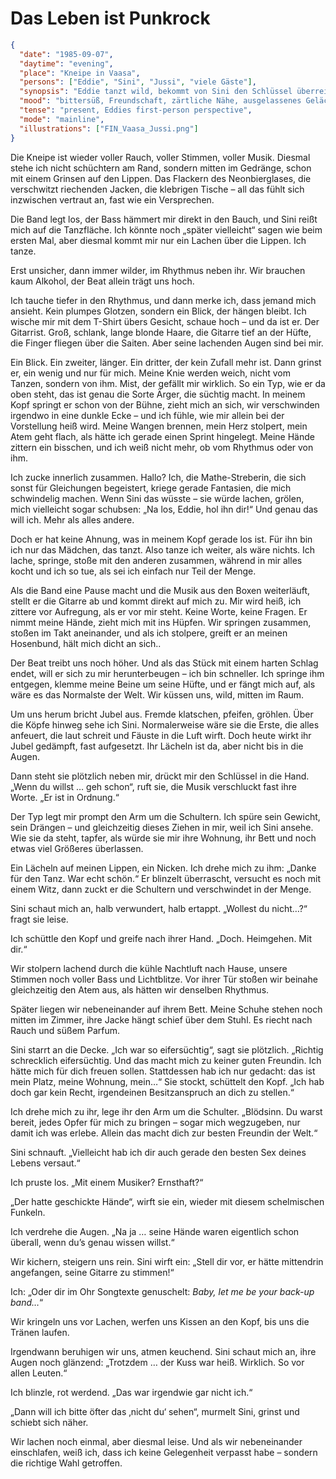# Das Leben ist Punkrock

```json
{
  "date": "1985-09-07",
  "daytime": "evening",
  "place": "Kneipe in Vaasa",
  "persons": ["Eddie", "Sini", "Jussi", "viele Gäste"],
  "synopsis": "Eddie tanzt wild, bekommt von Sini den Schlüssel überreicht, entscheidet sich aber gegen den One-Night-Stand und geht mit Sini nach Hause.",
  "mood": "bittersüß, Freundschaft, zärtliche Nähe, ausgelassenes Gelächter",
  "tense": "present, Eddies first-person perspective",
  "mode": "mainline",
  "illustrations": ["FIN_Vaasa_Jussi.png"]
}
```

Die Kneipe ist wieder voller Rauch, voller Stimmen, voller Musik. Diesmal stehe
ich nicht schüchtern am Rand, sondern mitten im Gedränge, schon mit einem
Grinsen auf den Lippen. Das Flackern des Neonbierglases, die verschwitzt
riechenden Jacken, die klebrigen Tische – all das fühlt sich inzwischen vertraut
an, fast wie ein Versprechen.

Die Band legt los, der Bass hämmert mir direkt in den Bauch, und Sini reißt mich
auf die Tanzfläche. Ich könnte noch „später vielleicht“ sagen wie beim ersten
Mal, aber diesmal kommt mir nur ein Lachen über die Lippen. Ich tanze.

Erst unsicher, dann immer wilder, im Rhythmus neben ihr. Wir brauchen kaum
Alkohol, der Beat allein trägt uns hoch.

Ich tauche tiefer in den Rhythmus, und dann merke ich, dass jemand mich ansieht.
Kein plumpes Glotzen, sondern ein Blick, der hängen bleibt. Ich wische mir mit
dem T-Shirt übers Gesicht, schaue hoch – und da ist er. Der Gitarrist. Groß,
schlank, lange blonde Haare, die Gitarre tief an der Hüfte, die Finger fliegen
über die Saiten. Aber seine lachenden Augen sind bei mir.

Ein Blick. Ein zweiter, länger. Ein dritter, der kein Zufall mehr ist. Dann
grinst er, ein wenig und nur für mich. Meine Knie werden weich, nicht vom
Tanzen, sondern von ihm. Mist, der gefällt mir wirklich. So ein Typ, wie er da
oben steht, das ist genau die Sorte Ärger, die süchtig macht. In meinem Kopf
springt er schon von der Bühne, zieht mich an sich, wir verschwinden irgendwo in
eine dunkle Ecke – und ich fühle, wie mir allein bei der Vorstellung heiß wird.
Meine Wangen brennen, mein Herz stolpert, mein Atem geht flach, als hätte ich
gerade einen Sprint hingelegt. Meine Hände zittern ein bisschen, und ich weiß
nicht mehr, ob vom Rhythmus oder von ihm.

Ich zucke innerlich zusammen. Hallo? Ich, die Mathe-Streberin, die sich sonst
für Gleichungen begeistert, kriege gerade Fantasien, die mich schwindelig
machen. Wenn Sini das wüsste – sie würde lachen, grölen, mich vielleicht sogar
schubsen: „Na los, Eddie, hol ihn dir!“ Und genau das will ich. Mehr als alles
andere.

Doch er hat keine Ahnung, was in meinem Kopf gerade los ist. Für ihn bin ich nur
das Mädchen, das tanzt. Also tanze ich weiter, als wäre nichts. Ich lache,
springe, stoße mit den anderen zusammen, während in mir alles kocht und ich so
tue, als sei ich einfach nur Teil der Menge.

Als die Band eine Pause macht und die Musik aus den Boxen weiterläuft, stellt er
die Gitarre ab und kommt direkt auf mich zu. Mir wird heiß, ich zittere vor
Aufregung, als er vor mir steht. Keine Worte, keine Fragen. Er nimmt meine
Hände, zieht mich mit ins Hüpfen. Wir springen zusammen, stoßen im Takt
aneinander, und als ich stolpere, greift er an meinen Hosenbund, hält mich dicht
an sich..

Der Beat treibt uns noch höher. Und als das Stück mit einem harten Schlag endet,
will er sich zu mir herunterbeugen – ich bin schneller. Ich springe ihm
entgegen, klemme meine Beine um seine Hüfte, und er fängt mich auf, als wäre es
das Normalste der Welt. Wir küssen uns, wild, mitten im Raum.

Um uns herum bricht Jubel aus. Fremde klatschen, pfeifen, gröhlen. Über die Köpfe
hinweg sehe ich Sini. Normalerweise wäre sie die Erste, die alles
anfeuert, die laut schreit und Fäuste in die Luft wirft. Doch heute wirkt ihr
Jubel gedämpft, fast aufgesetzt. Ihr Lächeln ist da, aber nicht bis in die
Augen.

Dann steht sie plötzlich neben mir, drückt mir den Schlüssel in die Hand. „Wenn
du willst … geh schon“, ruft sie, die Musik verschluckt fast ihre Worte. „Er ist
in Ordnung.“

Der Typ legt mir prompt den Arm um die Schultern. Ich spüre sein Gewicht, sein
Drängen – und gleichzeitig dieses Ziehen in mir, weil ich Sini ansehe. Wie sie
da steht, tapfer, als würde sie mir ihre Wohnung, ihr Bett und noch etwas viel
Größeres überlassen.

Ein Lächeln auf meinen Lippen, ein Nicken. Ich drehe mich zu ihm: „Danke für den
Tanz. War echt schön.“ Er blinzelt überrascht, versucht es noch mit einem Witz,
dann zuckt er die Schultern und verschwindet in der Menge.

Sini schaut mich an, halb verwundert, halb ertappt. „Wollest du nicht…?“ fragt
sie leise.

Ich schüttle den Kopf und greife nach ihrer Hand. „Doch. Heimgehen. Mit dir.“

Wir stolpern lachend durch die kühle Nachtluft nach Hause, unsere Stimmen noch
voller Bass und Lichtblitze. Vor ihrer Tür stoßen wir beinahe gleichzeitig den
Atem aus, als hätten wir denselben Rhythmus.

Später liegen wir nebeneinander auf ihrem Bett. Meine Schuhe stehen noch mitten
im Zimmer, ihre Jacke hängt schief über dem Stuhl. Es riecht nach Rauch und
süßem Parfum.

Sini starrt an die Decke. „Ich war so eifersüchtig“, sagt sie plötzlich.
„Richtig schrecklich eifersüchtig. Und das macht mich zu keiner guten Freundin.
Ich hätte mich für dich freuen sollen. Stattdessen hab ich nur gedacht: das ist
mein Platz, meine Wohnung, mein…“ Sie stockt, schüttelt den Kopf. „Ich hab doch
gar kein Recht, irgendeinen Besitzanspruch an dich zu stellen.“

Ich drehe mich zu ihr, lege ihr den Arm um die Schulter. „Blödsinn. Du warst
bereit, jedes Opfer für mich zu bringen – sogar mich wegzugeben, nur damit ich
was erlebe. Allein das macht dich zur besten Freundin der Welt.“

Sini schnauft. „Vielleicht hab ich dir auch gerade den besten Sex deines Lebens
versaut.“

Ich pruste los. „Mit einem Musiker? Ernsthaft?“

„Der hatte geschickte Hände“, wirft sie ein, wieder mit diesem schelmischen
Funkeln.

Ich verdrehe die Augen. „Na ja … seine Hände waren eigentlich schon überall,
wenn du’s genau wissen willst.“

Wir kichern, steigern uns rein. Sini wirft ein: „Stell dir vor, er hätte
mittendrin angefangen, seine Gitarre zu stimmen!“

Ich: „Oder dir im Ohr Songtexte genuschelt: *Baby, let me be your back-up
band…*“

Wir kringeln uns vor Lachen, werfen uns Kissen an den Kopf, bis uns die Tränen
laufen.

Irgendwann beruhigen wir uns, atmen keuchend. Sini schaut mich an, ihre Augen
noch glänzend: „Trotzdem … der Kuss war heiß. Wirklich. So vor allen Leuten.“

Ich blinzle, rot werdend. „Das war irgendwie gar nicht ich.“

„Dann will ich bitte öfter das ‚nicht du‘ sehen“, murmelt Sini, grinst und
schiebt sich näher.

Wir lachen noch einmal, aber diesmal leise. Und als wir nebeneinander
einschlafen, weiß ich, dass ich keine Gelegenheit verpasst habe – sondern die
richtige Wahl getroffen.
